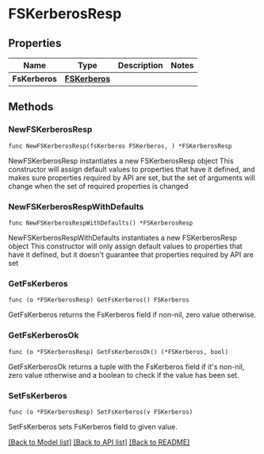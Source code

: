 # FSKerberosResp

## Properties

Name | Type | Description | Notes
------------ | ------------- | ------------- | -------------
**FsKerberos** | [**FSKerberos**](FSKerberos.md) |  | 

## Methods

### NewFSKerberosResp

`func NewFSKerberosResp(fsKerberos FSKerberos, ) *FSKerberosResp`

NewFSKerberosResp instantiates a new FSKerberosResp object
This constructor will assign default values to properties that have it defined,
and makes sure properties required by API are set, but the set of arguments
will change when the set of required properties is changed

### NewFSKerberosRespWithDefaults

`func NewFSKerberosRespWithDefaults() *FSKerberosResp`

NewFSKerberosRespWithDefaults instantiates a new FSKerberosResp object
This constructor will only assign default values to properties that have it defined,
but it doesn't guarantee that properties required by API are set

### GetFsKerberos

`func (o *FSKerberosResp) GetFsKerberos() FSKerberos`

GetFsKerberos returns the FsKerberos field if non-nil, zero value otherwise.

### GetFsKerberosOk

`func (o *FSKerberosResp) GetFsKerberosOk() (*FSKerberos, bool)`

GetFsKerberosOk returns a tuple with the FsKerberos field if it's non-nil, zero value otherwise
and a boolean to check if the value has been set.

### SetFsKerberos

`func (o *FSKerberosResp) SetFsKerberos(v FSKerberos)`

SetFsKerberos sets FsKerberos field to given value.



[[Back to Model list]](../README.md#documentation-for-models) [[Back to API list]](../README.md#documentation-for-api-endpoints) [[Back to README]](../README.md)


